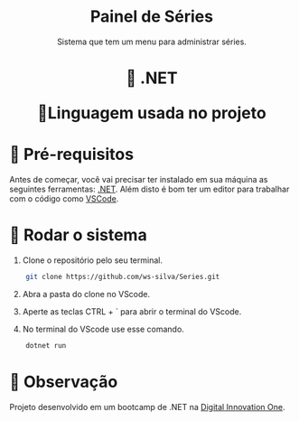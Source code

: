 <h1 align="center">Painel de Séries</h1>
<p align="center">Sistema que tem um menu para administrar séries. </p>
<h1 align="center">
    🔗 .NET
    <p align="center">🚀Linguagem usada no projeto</p>
</h1>


# 🔨 Pré-requisitos

Antes de começar, você vai precisar ter instalado em sua máquina as seguintes ferramentas:
[.NET](https://dotnet.microsoft.com/download).
Além disto é bom ter um editor para trabalhar com o código como [VSCode](https://code.visualstudio.com/).

# 🎲 Rodar o sistema
1. Clone o repositório pelo seu terminal.
```bash
    git clone https://github.com/ws-silva/Series.git
```
2. Abra a pasta do clone no VScode.

3. Aperte as teclas CTRL + ` para abrir o terminal do VScode.

4. No terminal do VScode use esse comando.
```bash
    dotnet run
```

# 🎯 Observação
Projeto desenvolvido em um bootcamp de .NET na [Digital Innovation One](https://digitalinnovation.one/).
